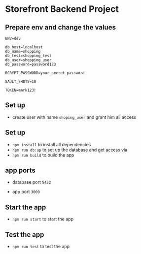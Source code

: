 # Storefront Backend Project

## Prepare env and change the values
```
ENV=dev

db_host=localhost
db_name=shopping
db_test=shopping_test
db_user=shopping_user
db_password=password123

BCRYPT_PASSWORD=your_secret_password

SAULT_SHOTS=10

TOKEN=mark123!
```
## Set up
- create user with name `shoping_user` and grant him all access


## Set up

- `npm install` to install all dependencies
- `npm run db:up` to set up the database and get access via
- `npm run build` to build the app


## app ports
- database port `5432`

- app port `3000`

## Start the app
- `npm run start` to start the app

## Test the app
- `npm run test` to test the app


